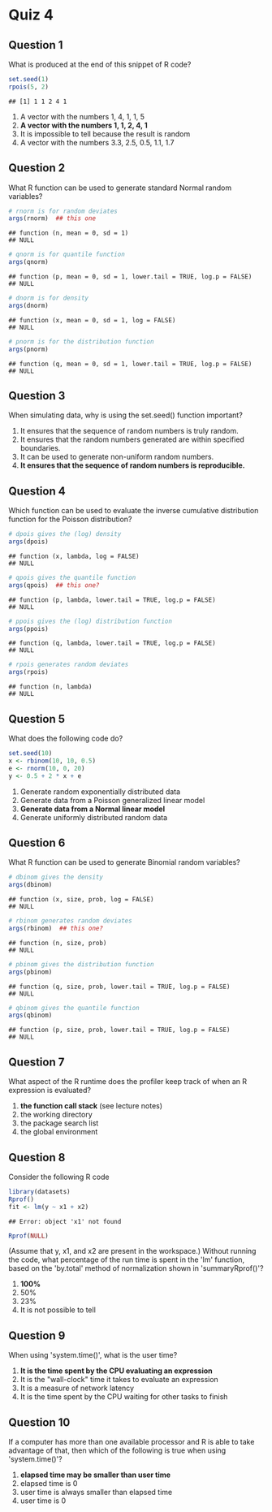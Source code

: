 Quiz 4
========================================================

Question 1
--------------------
What is produced at the end of this snippet of R code?

```r
set.seed(1)
rpois(5, 2)
```

```
## [1] 1 1 2 4 1
```


 1. A vector with the numbers 1, 4, 1, 1, 5
 2. __A vector with the numbers 1, 1, 2, 4, 1__
 3. It is impossible to tell because the result is random
 4. A vector with the numbers 3.3, 2.5, 0.5, 1.1, 1.7

Question 2
-----------------------
What R function can be used to generate standard Normal random variables?

```r
# rnorm is for random deviates
args(rnorm)  ## this one
```

```
## function (n, mean = 0, sd = 1) 
## NULL
```

```r
# qnorm is for quantile function
args(qnorm)
```

```
## function (p, mean = 0, sd = 1, lower.tail = TRUE, log.p = FALSE) 
## NULL
```

```r
# dnorm is for density
args(dnorm)
```

```
## function (x, mean = 0, sd = 1, log = FALSE) 
## NULL
```

```r
# pnorm is for the distribution function
args(pnorm)
```

```
## function (q, mean = 0, sd = 1, lower.tail = TRUE, log.p = FALSE) 
## NULL
```



Question 3
-------------------------
When simulating data, why is using the set.seed() function important?

 1. It ensures that the sequence of random numbers is truly random.
 2. It ensures that the random numbers generated are within specified boundaries.
 3. It can be used to generate non-uniform random numbers.
 4. __It ensures that the sequence of random numbers is reproducible.__


Question 4
-------------------------
Which function can be used to evaluate the inverse cumulative distribution function for the Poisson distribution?


```r
# dpois gives the (log) density
args(dpois)
```

```
## function (x, lambda, log = FALSE) 
## NULL
```

```r
# qpois gives the quantile function
args(qpois)  ## this one?
```

```
## function (p, lambda, lower.tail = TRUE, log.p = FALSE) 
## NULL
```

```r
# ppois gives the (log) distribution function
args(ppois)
```

```
## function (q, lambda, lower.tail = TRUE, log.p = FALSE) 
## NULL
```

```r
# rpois generates random deviates
args(rpois)
```

```
## function (n, lambda) 
## NULL
```



Question 5
------------------------------
What does the following code do?


```r
set.seed(10)
x <- rbinom(10, 10, 0.5)
e <- rnorm(10, 0, 20)
y <- 0.5 + 2 * x + e
```


 1. Generate random exponentially distributed data
 2. Generate data from a Poisson generalized linear model
 3. __Generate data from a Normal linear model__
 4. Generate uniformly distributed random data

Question 6
------------------------------
What R function can be used to generate Binomial random variables?


```r
# dbinom gives the density
args(dbinom)
```

```
## function (x, size, prob, log = FALSE) 
## NULL
```

```r
# rbinom generates random deviates
args(rbinom)  ## this one?
```

```
## function (n, size, prob) 
## NULL
```

```r
# pbinom gives the distribution function
args(pbinom)
```

```
## function (q, size, prob, lower.tail = TRUE, log.p = FALSE) 
## NULL
```

```r
# qbinom gives the quantile function
args(qbinom)
```

```
## function (p, size, prob, lower.tail = TRUE, log.p = FALSE) 
## NULL
```



Question 7
-----------------------------
What aspect of the R runtime does the profiler keep track of when an R expression is evaluated?
 1. __the function call stack__ (see lecture notes)
 2. the working directory
 3. the package search list
 4. the global environment

Question 8
-----------------------------
Consider the following R code


```r
library(datasets)
Rprof()
fit <- lm(y ~ x1 + x2)
```

```
## Error: object 'x1' not found
```

```r
Rprof(NULL)
```


(Assume that y, x1, and x2 are present in the workspace.) Without running the code, what percentage of the run time is spent in the 'lm' function, based on the 'by.total' method of normalization shown in 'summaryRprof()'?
 1. __100%__
 2. 50%
 3. 23%
 4. It is not possible to tell

Question 9
----------------------------
When using 'system.time()', what is the user time?
 1. __It is the time spent by the CPU evaluating an expression__
 2. It is the "wall-clock" time it takes to evaluate an expression
 3. It is a measure of network latency
 4. It is the time spent by the CPU waiting for other tasks to finish

Question 10
-------------------------------
If a computer has more than one available processor and R is able to take advantage of that, then which of the following is true when using 'system.time()'?
 1. __elapsed time may be smaller than user time__
 2. elapsed time is 0
 3. user time is always smaller than elapsed time
 4. user time is 0
